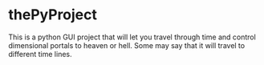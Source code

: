 # thePyProject
This is a python GUI project that will let you travel through time and control dimensional portals to heaven or hell. Some may say that it will travel to different time lines.
